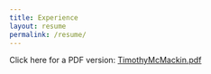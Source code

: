 ```yaml
---
title: Experience
layout: resume
permalink: /resume/
---
```


Click here for a PDF version: <a href="/assets/TimothyMcMackin.pdf" target="_blank">TimothyMcMackin.pdf</a>